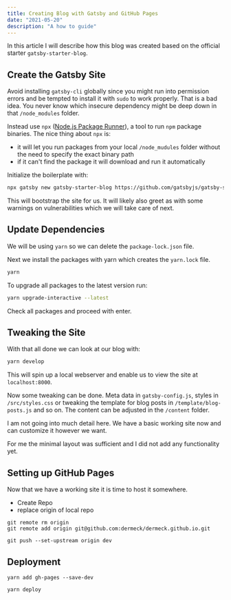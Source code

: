 ```yaml
---
title: Creating Blog with Gatsby and GitHub Pages
date: "2021-05-20"
description: "A how to guide"
---
```


In this article I will describe how this blog was created based on the official starter `gatsby-starter-blog`.

## Create the Gatsby Site
Avoid installing `gatsby-cli` globally since you might run into permission errors and be tempted to install it with `sudo` to work properly. That is a bad idea. You never know which insecure dependency might be deep down in that `/node_modules` folder.

Instead use `npx` ([Node.js Package Runner](https://nodejs.dev/learn/the-npx-nodejs-package-runner)), a tool to run `npm` package binaries. The nice thing about `npx` is:
- it will let you run packages from your local `/node_mudules` folder without the need to specify the exact binary path
- if it can't find the package it will download and run it automatically

Initialize the boilerplate with:
```bash
npx gatsby new gatsby-starter-blog https://github.com/gatsbyjs/gatsby-starter-b
```

This will bootstrap the site for us. It will likely also greet as with some warnings on vulnerabilities which we will take care of next.

## Update Dependencies

We will be using `yarn` so we can delete the `package-lock.json` file.

Next we install the packages with yarn which creates the `yarn.lock` file.

```bash
yarn
``` 

To upgrade all packages to the latest version run:
```bash
yarn upgrade-interactive --latest 
```

Check all packages and proceed with enter.

## Tweaking the Site

With that all done we can look at our blog with:
```bash
yarn develop
```

This will spin up a local webserver and enable us to view the site at `localhost:8000`.

Now some tweaking can be done.  Meta data in `gatsby-config.js`, styles in `/src/styles.css` or tweaking the template for blog posts in `/template/blog-posts.js` and so on. The content can be adjusted in the `/content` folder. 

I am not going into much detail here. We have a basic working site now and can customize it however we want. 

For me the minimal layout was sufficient and I did not add any functionality yet.

## Setting up GitHub Pages

Now that we have a working site it is time to host it somewhere.

- Create Repo
- replace origin of local repo

```
git remote rm origin
git remote add origin git@github.com:dermeck/dermeck.github.io.git
```

```
git push --set-upstream origin dev
```

## Deployment

```
yarn add gh-pages --save-dev
```



```
yarn deploy
```

